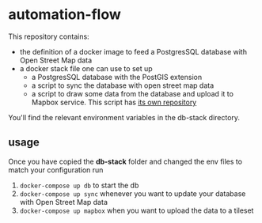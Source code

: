 # automation-flow

This repository contains:
 - the definition of a docker image to feed a PostgresSQL database with Open Street Map data
 - a docker stack file one can use to set up
    - a PostgresSQL database with the PostGIS extension
    - a script to sync the database with open street map data
    - a script to draw some data from the database and upload it to Mapbox service. This script has [its own repository](https://github.com/Citykleta/postgis-to-mapbox)

You'll find the relevant environment variables in the db-stack directory.

## usage

Once you have copied the **db-stack** folder and changed the env files to match your configuration run
1. ``docker-compose up db`` to start the db
2. ``docker-compose up sync`` whenever you want to update your database with Open Street Map data
3. ``docker-compose up mapbox`` when you want to upload the data to a tileset

